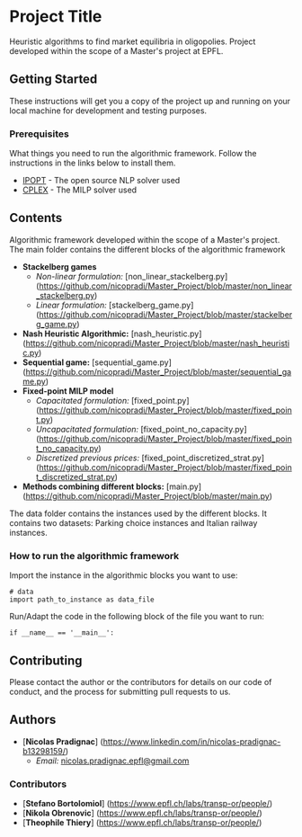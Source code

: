 # Project Title

Heuristic algorithms to find market equilibria in oligopolies.
Project developed within the scope of a Master's project at EPFL.

## Getting Started

These instructions will get you a copy of the project up and running on your local machine for development and testing purposes.

### Prerequisites

What things you need to run the algorithmic framework.
Follow the instructions in the links below to install them.

* [IPOPT](https://github.com/matthias-k/cyipopt) - The open source NLP solver used
* [CPLEX](https://www.ibm.com/support/knowledgecenter/SSSA5P_12.6.1/ilog.odms.cplex.help/CPLEX/GettingStarted/topics/set_up/Python_setup.html) - The MILP solver used

## Contents

Algorithmic framework developed within the scope of a Master's project.
The main folder contains the different blocks of the algorithmic framework

* **Stackelberg games**
  * *Non-linear formulation:* [non_linear_stackelberg.py] (https://github.com/nicopradi/Master_Project/blob/master/non_linear_stackelberg.py)
  * *Linear formulation:* [stackelberg_game.py] (https://github.com/nicopradi/Master_Project/blob/master/stackelberg_game.py)
* **Nash Heuristic Algorithmic:** [nash_heuristic.py] (https://github.com/nicopradi/Master_Project/blob/master/nash_heuristic.py)
* **Sequential game:** [sequential_game.py] (https://github.com/nicopradi/Master_Project/blob/master/sequential_game.py)
* **Fixed-point MILP model**
  * *Capacitated formulation:* [fixed_point.py] (https://github.com/nicopradi/Master_Project/blob/master/fixed_point.py)
  * *Uncapacitated formulation:* [fixed_point_no_capacity.py] (https://github.com/nicopradi/Master_Project/blob/master/fixed_point_no_capacity.py)
  * *Discretized previous prices:* [fixed_point_discretized_strat.py] (https://github.com/nicopradi/Master_Project/blob/master/fixed_point_discretized_strat.py)
* **Methods combining different blocks:** [main.py] (https://github.com/nicopradi/Master_Project/blob/master/main.py)

The data folder contains the instances used by the different blocks.
It contains two datasets: Parking choice instances and Italian railway instances.

### How to run the algorithmic framework

Import the instance in the algorithmic blocks you want to use:

```
# data
import path_to_instance as data_file
```

Run/Adapt the code in the following block of the file you want to run:

```
if __name__ == '__main__':
```

## Contributing

Please contact the author or the contributors for details on our code of conduct, and the process for submitting pull requests to us.

## Authors

* [**Nicolas Pradignac**] (https://www.linkedin.com/in/nicolas-pradignac-b13298159/)
  * *Email:* nicolas.pradignac.epfl@gmail.com

### Contributors

* [**Stefano Bortolomiol**] (https://www.epfl.ch/labs/transp-or/people/)
* [**Nikola Obrenovic**] (https://www.epfl.ch/labs/transp-or/people/)
* [**Theophile Thiery**] (https://www.epfl.ch/labs/transp-or/people/)
